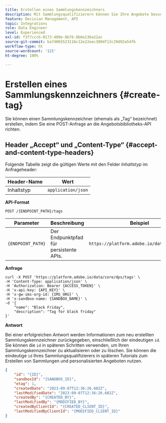 ```yaml
---
title: Erstellen eines Sammlungskennzeichners
description: Mit Sammlungsqualifizierern können Sie Ihre Angebote besser organisieren und sortieren.
feature: Decision Management, API
topic: Integrations
role: Data Engineer
level: Experienced
exl-id: f3f7cccb-0173-409e-8b76-8b6e136a22ac
source-git-commit: ba7d065523116c12e22eec300df13c29d92a54fb
workflow-type: ht
source-wordcount: '121'
ht-degree: 100%

---
```



# Erstellen eines Sammlungskennzeichners {#create-tag}

Sie können einen Sammlungskennzeichner (ehemals als „Tag“ bezeichnet) erstellen, indem Sie eine POST-Anfrage an die Angebotsbibliotheks-API richten.

## Header „Accept“ und „Content-Type“ {#accept-and-content-type-headers}

Folgende Tabelle zeigt die gültigen Werte mit den Felder *Inhaltstyp* im Anfrageheader:

| Header-Name | Wert |
| ----------- | ----- |
| Inhaltstyp | `application/json` |

**API-Format**

```http
POST /{ENDPOINT_PATH}/tags
```

| Parameter | Beschreibung | Beispiel |
| --------- | ----------- | ------- |
| `{ENDPOINT_PATH}` | Der Endpunktpfad für persistente APIs. | `https://platform.adobe.io/data/core/dps/` |

**Anfrage**

```shell
curl -X POST 'https://platform.adobe.io/data/core/dps/tags' \
-H 'Content-Type: application/json' \
-H 'Authorization: Bearer {ACCESS_TOKEN}' \
-H 'x-api-key: {API_KEY}' \
-H 'x-gw-ims-org-id: {IMS_ORG}' \
-H 'x-sandbox-name: {SANDBOX_NAME}' \
-d '{        
    "name": "Black Friday",
    "description": "Tag for black friday"
}'
```

**Antwort**

Bei einer erfolgreichen Antwort werden Informationen zum neu erstellten Sammlungskennzeichner zurückgegeben, einschließlich der eindeutigen `id`. Sie können die `id` in späteren Schritten verwenden, um Ihren Sammlungskennzeichner zu aktualisieren oder zu löschen. Sie können die eindeutige `id` Ihres Sammlungsqualifizierers in späteren Tutorials zum Erstellen von Sammlungen und personalisierten Angeboten nutzen.

```json
{
    "id": "{ID}",
    "sandboxId": "{SANDBOX_ID}",
    "etag": 1,
    "createdDate": "2023-09-07T12:36:26.602Z",
    "lastModifiedDate": "2023-09-07T12:36:26.602Z",
    "createdBy": "{CREATED_BY}",
    "lastModifiedBy": "{MODIFIED_BY}",
    "createdByClientId": "{CREATED_CLIENT_ID}",
    "lastModifiedByClientId": "{MODIFIED_CLIENT_ID}"
}
```
